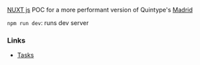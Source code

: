 [NUXT js](https://nuxtjs.org/) POC for a more performant version of Quintype's [Madrid](https://github.com/quintype/madrid)

`npm run dev`: runs dev server

### Links

- [Tasks](./to-do.md) 
